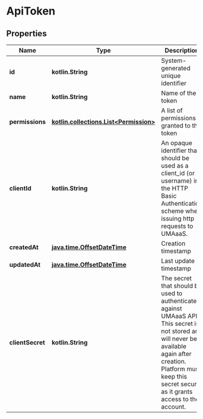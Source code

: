 
# ApiToken

## Properties
| Name | Type | Description | Notes |
| ------------ | ------------- | ------------- | ------------- |
| **id** | **kotlin.String** | System-generated unique identifier |  |
| **name** | **kotlin.String** | Name of the token |  |
| **permissions** | [**kotlin.collections.List&lt;Permission&gt;**](Permission.md) | A list of permissions granted to the token |  |
| **clientId** | **kotlin.String** | An opaque identifier that should be used as a client_id (or username)  in the HTTP Basic Authentication scheme when issuing http requests to UMAaaS. |  |
| **createdAt** | [**java.time.OffsetDateTime**](java.time.OffsetDateTime.md) | Creation timestamp |  |
| **updatedAt** | [**java.time.OffsetDateTime**](java.time.OffsetDateTime.md) | Last update timestamp |  |
| **clientSecret** | **kotlin.String** | The secret that should be used to authenticate against UMAaaS API. This secret is not stored and will never be available again after creation.  Platform must keep this secret secure as it grants access to the account. |  [optional] |



